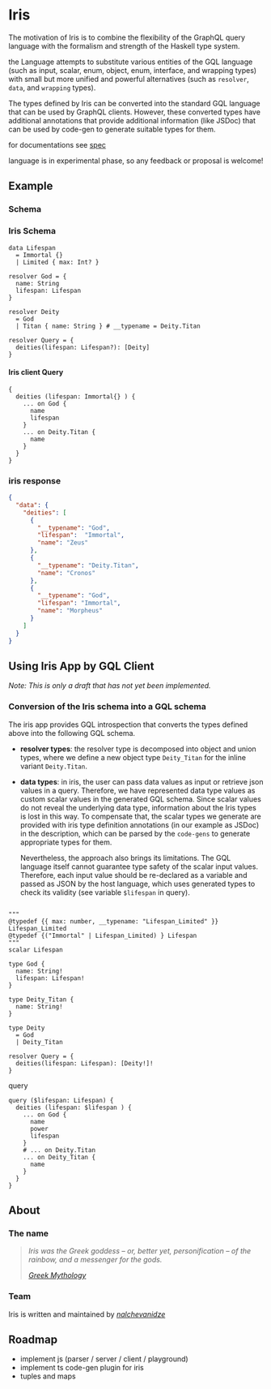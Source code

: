 # Iris

The motivation of Iris is to combine the flexibility of the GraphQL query language with the formalism and strength of the Haskell type system.

the Language attempts to substitute various entities of the GQL language (such as input, scalar, enum, object, enum, interface, and wrapping types) with small but more unified and powerful alternatives (such as `resolver`, `data`, and `wrapping` types).

The types defined by Iris can be converted into the standard GQL language that can be used by GraphQL clients. However, these converted types have additional annotations that provide additional information (like JSDoc) that can be used by code-gen to generate suitable types for them.

for documentations see [spec](https://github.com/nalchevanidze/iris/tree/main/spec/index.md)

language is in experimental phase, so any feedback or proposal is welcome!

## Example

### Schema

### Iris Schema

```gql
data Lifespan 
  = Immortal {} 
  | Limited { max: Int? }

resolver God = {
  name: String
  lifespan: Lifespan
}

resolver Deity
  = God
  | Titan { name: String } # __typename = Deity.Titan 

resolver Query = {
  deities(lifespan: Lifespan?): [Deity]
}
```

#### Iris client Query

```gql
{
  deities (lifespan: Immortal{} ) {
    ... on God {
      name
      lifespan
    }
    ... on Deity.Titan {
      name
    }
  }
}
```

### iris response

```json
{
  "data": {
    "deities": [
      {
        "__typename": "God",
        "lifespan":  "Immortal",
        "name": "Zeus"
      },
      {
        "__typename": "Deity.Titan",
        "name": "Cronos"
      },
      {
        "__typename": "God",
        "lifespan": "Immortal",
        "name": "Morpheus"
      }
    ]
  }
}
```

## Using Iris App by GQL Client

_Note: This is only a draft that has not yet been implemented._

### Conversion of the Iris schema into a GQL schema

The iris app provides GQL introspection that converts the types defined above into the following GQL schema.

- __resolver types__: the resolver type is decomposed into object and union types, where we define a new object type `Deity_Titan` for the inline variant `Deity.Titan`.

- __data types__: in iris, the user can pass data values as input or retrieve json values in a query. Therefore, we have represented data type values as custom scalar values in the generated GQL schema. Since scalar values do not reveal the underlying data type, information about the Iris types is lost in this way. To compensate that, the scalar types we generate are provided with iris type definition annotations (in our example as JSDoc) in the description, which can be parsed by the `code-gens` to generate appropriate types for them.

  Nevertheless, the approach also brings its limitations. The GQL language itself cannot guarantee type safety of the scalar input values. Therefore, each input value should be re-declared as a variable and passed as JSON by the host language, which uses generated types to check its validity (see variable `$lifespan` in query).

```gql

"""
@typedef {{ max: number, __typename: "Lifespan_Limited" }} Lifespan_Limited
@typedef {("Immortal" | Lifespan_Limited) } Lifespan
"""
scalar Lifespan

type God {
  name: String!
  lifespan: Lifespan!
}

type Deity_Titan { 
  name: String!
}

type Deity
  = God
  | Deity_Titan

resolver Query = {
  deities(lifespan: Lifespan): [Deity!]!
}
```

query

```gql
query ($lifespan: Lifespan) {
  deities (lifespan: $lifespan ) {
    ... on God {
      name
      power
      lifespan
    }
    # ... on Deity.Titan 
    ... on Deity_Titan {
      name
    }
  }
}
```

## About

### The name

> _Iris was the Greek goddess – or, better yet, personification – of the rainbow, and a messenger for the gods._
>
> _[Greek Mythology](https://www.greekmythology.com/Other_Gods/Iris/iris.html)_

### Team

Iris is written and maintained by [_nalchevanidze_](https://github.com/nalchevanidze)

## Roadmap

- implement js (parser / server / client / playground)
- implement ts code-gen plugin for iris
- tuples and maps
